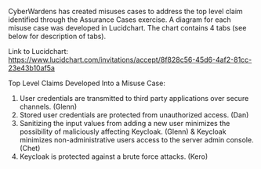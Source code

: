 CyberWardens has created misuses cases to address the top level claim identified through the Assurance Cases exercise. A diagram for each misuse case was developed in Lucidchart. The chart contains 4 tabs (see below for description of tabs).

Link to Lucidchart: https://www.lucidchart.com/invitations/accept/8f828c56-45d6-4af2-81cc-23e43b10af5a

Top Level Claims Developed Into a Misuse Case:

1. User credentials are transmitted to third party applications over secure channels. (Glenn)
2. Stored user credentials are protected from unauthorized access. (Dan)
3. Sanitizing the input values from adding a new user minimizes the possibility of maliciously affecting Keycloak. (Glenn) & Keycloak minimizes non-administrative users access to the server admin console. (Chet) 
4. Keycloak is protected against a brute force attacks. (Kero)
